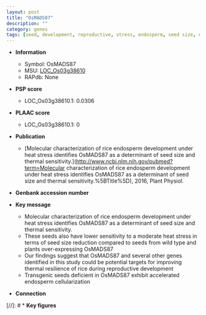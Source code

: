```yaml
---
layout: post
title: "OsMADS87"
description: ""
category: genes
tags: [seed, development, reproductive, stress, endosperm, seed size, endosperm development, reproductive development]
---
```


* **Information**  
    + Symbol: OsMADS87  
    + MSU: [LOC_Os03g38610](http://rice.plantbiology.msu.edu/cgi-bin/ORF_infopage.cgi?orf=LOC_Os03g38610)  
    + RAPdb: None  

* **PSP score**  
    + LOC_Os03g38610.1: 0.0306 

* **PLAAC score**  
    + LOC_Os03g38610.1: 0 

* **Publication**  
    + [Molecular characterization of rice endosperm development under heat stress identifies OsMADS87 as a determinant of seed size and thermal sensitivity.](http://www.ncbi.nlm.nih.gov/pubmed?term=Molecular characterization of rice endosperm development under heat stress identifies OsMADS87 as a determinant of seed size and thermal sensitivity.%5BTitle%5D), 2016, Plant Physiol.

* **Genbank accession number**  

* **Key message**  
    + Molecular characterization of rice endosperm development under heat stress identifies OsMADS87 as a determinant of seed size and thermal sensitivity.
    + These seeds also have lower sensitivity to a moderate heat stress in terms of seed size reduction compared to seeds from wild type and plants over-expressing OsMADS87
    + Our findings suggest that OsMADS87 and several other genes identified in this study could be potential targets for improving thermal resilience of rice during reproductive development
    + Transgenic seeds deficient in OsMADS87 exhibit accelerated endosperm cellularization

* **Connection**  

[//]: # * **Key figures**  


